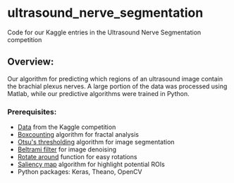 # ultrasound_nerve_segmentation
Code for our Kaggle entries in the Ultrasound Nerve Segmentation competition

## Overview:
Our algorithm for predicting which regions of an ultrasound image contain the brachial plexus nerves. A large portion of the data was processed using Matlab, while our predictive algorithms were trained in Python. 

### Prerequisites:
- [Data](https://www.kaggle.com/c/ultrasound-nerve-segmentation/data) from the Kaggle competition
- [Boxcounting](https://www.mathworks.com/matlabcentral/fileexchange/13063-boxcount?focused=5083236&tab=function)  algorithm for fractal analysis
- [Otsu's thresholding](https://www.mathworks.com/matlabcentral/fileexchange/26532-image-segmentation-using-otsu-thresholding) algorithm for image segmentation
- [Beltrami filter](https://www.mathworks.com/matlabcentral/fileexchange/47470-efficient-beltrami-image-denoising-and-deconvolution) for image denoising
- [Rotate around](https://www.mathworks.com/matlabcentral/fileexchange/40469-rotate-an-image-around-a-point) function for easy rotations
- [Saliency map](https://github.com/mayoyamasaki/saliency-map) algorithm for highlight potential ROIs
- Python packages: Keras, Theano, OpenCV